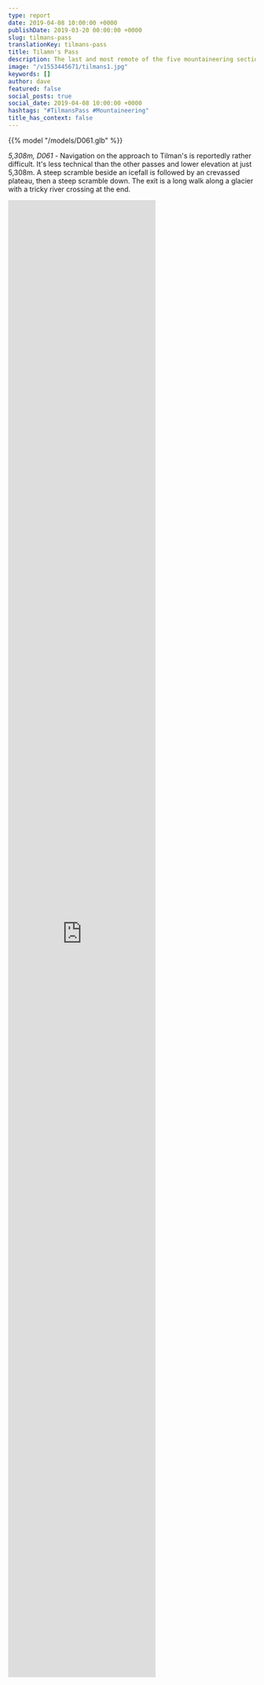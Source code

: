 ```yaml
---
type: report
date: 2019-04-08 10:00:00 +0000
publishDate: 2019-03-20 00:00:00 +0000
slug: tilmans-pass
translationKey: tilmans-pass
title: Tilamn's Pass
description: The last and most remote of the five mountaineering sections.
image: "/v1553445671/tilmans1.jpg"
keywords: []
author: dave
featured: false
social_posts: true
social_date: 2019-04-08 10:00:00 +0000
hashtags: "#TilmansPass #Mountaineering"
title_has_context: false
---
```


{{% model "/models/D061.glb" %}}

_5,308m, D061_ - Navigation on the approach to Tilman's is reportedly rather difficult. It's less technical than the other passes and lower elevation at just 5,308m. A steep scramble beside an icefall is followed by an crevassed plateau, then a steep scramble down. The exit is a long walk along a glacier with a tricky river crossing at the end.

<iframe class="youtube" style="height:75vh;" frameBorder="0" allowfullscreen src="https://umap.openstreetmap.fr/en/map/untitled-map_307236?scaleControl=false&miniMap=false&scrollWheelZoom=false&zoomControl=true&allowEdit=false&moreControl=false&searchControl=null&tilelayersControl=null&embedControl=null&datalayersControl=null&onLoadPanel=undefined&captionBar=false&fullscreenControl=null&datalayers=809611#13/28.1719/85.6977"></iframe>
